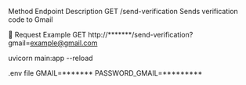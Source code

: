 Method	Endpoint	Description
GET	/send-verification	Sends verification code to Gmail

🔧 Request Example
GET http://*******/send-verification?gmail=example@gmail.com

uvicorn main:app --reload

.env file
GMAIL=*******
PASSWORD_GMAIL=*********
